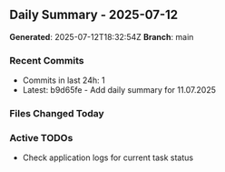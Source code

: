 ## Daily Summary - 2025-07-12

**Generated**: 2025-07-12T18:32:54Z
**Branch**: main


### Recent Commits
- Commits in last 24h: 1
- Latest: b9d65fe - Add daily summary for 11.07.2025

### Files Changed Today

### Active TODOs
- Check application logs for current task status

